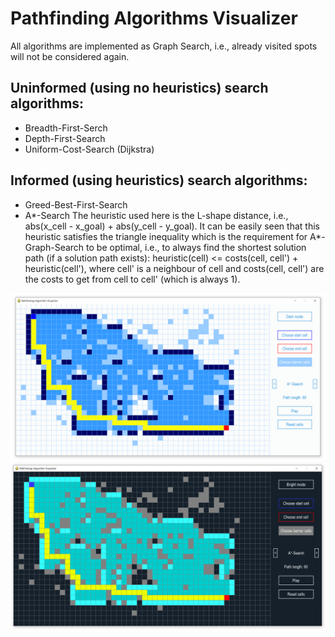 # Pathfinding Algorithms Visualizer

All algorithms are implemented as Graph Search, i.e., already visited spots will not be considered again.

## Uninformed (using no heuristics) search algorithms:
* Breadth-First-Serch
* Depth-First-Search
* Uniform-Cost-Search (Dijkstra)

## Informed (using heuristics) search algorithms:
* Greed-Best-First-Search
* A*-Search
The heuristic used here is the L-shape distance, i.e., abs(x_cell - x_goal) + abs(y_cell - y_goal).
It can be easily seen that this heuristic satisfies the triangle inequality which is the requirement for 
A*-Graph-Search to be optimal, i.e., to always find the shortest solution path (if a solution path exists):
			heuristic(cell) <= costs(cell, cell') + heuristic(cell'),
where cell' is a neighbour of cell and costs(cell, cell') are the costs to get from cell to cell' (which is 
always 1).

<img src="demo_bright_mode.PNG">

<img src="demo_dark_mode.PNG"> 